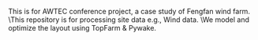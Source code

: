 This is for AWTEC conference project, a case study of Fengfan wind farm.
\\This repository is for processing site data e.g., Wind data.
\\We model and optimize the layout using TopFarm & Pywake.
